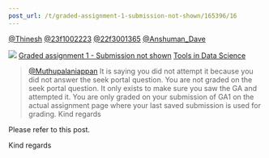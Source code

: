 ```yaml
---
post_url: /t/graded-assignment-1-submission-not-shown/165396/16
---
```

[@Thinesh](/u/thinesh) [@23f1002223](/u/23f1002223) [@22f3001365](/u/22f3001365) [@Anshuman\_Dave](/u/anshuman_dave)

![](https://dub1.discourse-cdn.com/flex013/user_avatar/discourse.onlinedegree.iitm.ac.in/carlton/48/56317_2.png)
[Graded assignment 1 - Submission not shown](https://discourse.onlinedegree.iitm.ac.in/t/graded-assignment-1-submission-not-shown/165396/2) [Tools in Data Science](/c/courses/tds-kb/34)

> [@Muthupalaniappan](/u/muthupalaniappan)
> It is saying you did not attempt it because you did not answer the seek portal question.
> You are not graded on the seek portal question. It only exists to make sure you saw the GA and attempted it. You are only graded on your submission of GA1 on the actual assignment page where your last saved submission is used for grading.
> Kind regards

Please refer to this post.

Kind regards